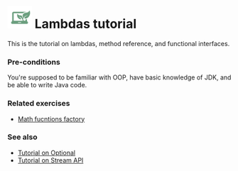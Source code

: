 # <img src="https://raw.githubusercontent.com/bobocode-projects/resources/master/image/logo_transparent_background.png" height=50/> Lambdas tutorial

This is the tutorial on lambdas, method reference, and functional interfaces. 
### Pre-conditions
You're supposed to be familiar with OOP, have basic knowledge of JDK, and be able to write Java code. 
### Related exercises
* [Math fucntions factory](https://github.com/bobocode-projects/java-8-exercises/tree/master/math-functions-factory)
### See also
* [Tutorial on Optional](https://github.com/bobocode-projects/java-8-tutorial/tree/master/optional)
* [Tutorial on Stream API](https://github.com/bobocode-projects/java-8-tutorial/tree/master/stream-api)
